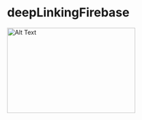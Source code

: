 # deepLinkingFirebase
<img src="[url-to-your-image](https://github.com/Sangita-Kumari/deepLinkingFirebase/assets/98204711/055f30eb-0dcd-4b5a-ad33-f9a083ead1b7)" alt="Alt Text" width="300" height="200">
